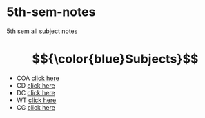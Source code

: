 # 5th-sem-notes
5th sem all subject notes

# $${\color{blue}Subjects}$$

- COA <a href="COA.md">click here</a>
- CD  <a href="CD.md">click here</a>
- DC  <a href="DC.md">click here</a>
- WT  <a href="WT.md">click here</a>
- CG  <a href="CG.md">click here</a>

